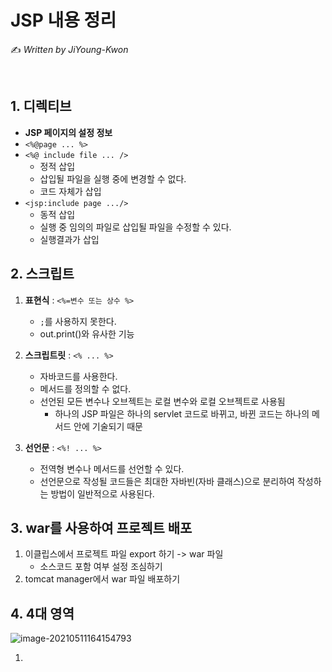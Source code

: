 # JSP 내용 정리

✍️ *Written by JiYoung-Kwon*

<br/>

## 1. 디렉티브

- **JSP 페이지의 설정 정보**
- `<%@page ... %>`
- `<%@ include file ... />`
  - 정적 삽입
  - 삽입될 파일을 실행 중에 변경할 수 없다.
  - 코드 자체가 삽입
- `<jsp:include page .../> `
  - 동적 삽입
  - 실행 중 임의의 파일로 삽입될 파일을 수정할 수 있다.
  - 실행결과가 삽입



## 2. 스크립트

1. **표현식** : `<%=변수 또는 상수 %>`
   * `;`를 사용하지 못한다.
   * out.print()와 유사한 기능

2. **스크립트릿** : `<% ... %>`
   * 자바코드를 사용한다.
   * 메서드를 정의할 수 없다.
   * 선언된 모든 변수나 오브젝트는 로컬 변수와 로컬 오브젝트로 사용됨
     * 하나의 JSP 파일은 하나의 servlet 코드로 바뀌고, 바뀐 코드는 하나의 메서드 안에 기술되기 때문

3. **선언문** : `<%! ... %>`
   * 전역형 변수나 메서드를 선언할 수 있다.
   * 선언문으로 작성될 코드들은 최대한 자바빈(자바 클래스)으로 분리하여 작성하는 방법이 일반적으로 사용된다.



## 3. war를 사용하여 프로젝트 배포

1. 이클립스에서 프로젝트 파일 export 하기 -> war 파일
   * 소스코드 포함 여부 설정 조심하기
2.  tomcat manager에서 war 파일 배포하기



## 4. 4대 영역

![image-20210511164154793](C:\Users\2-15\AppData\Roaming\Typora\typora-user-images\image-20210511164154793.png)

1. 